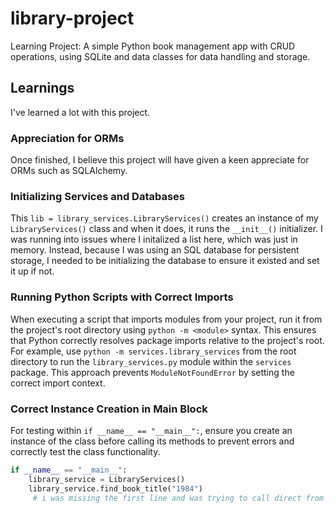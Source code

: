 # library-project
Learning Project: A simple Python book management app with CRUD operations, using SQLite and data classes for data handling and storage.

## Learnings
I've learned a lot with this project. 
### Appreciation for ORMs
Once finished, I believe this project will have given a keen appreciate for ORMs such as SQLAlchemy.
### Initializing Services and Databases
This `lib = library_services.LibraryServices()` creates an instance of my `LibraryServices()` class and when it does, it runs the `__init__()` initializer. I was running into issues where I initalized a list here, which was just in memory. Instead, because I was using an SQL database for persistent storage, I needed to be initializing the database to ensure it existed and set it up if not. 
### Running Python Scripts with Correct Imports
When executing a script that imports modules from your project, run it from the project's root directory using `python -m <module>` syntax. This ensures that Python correctly resolves package imports relative to the project's root. For example, use `python -m services.library_services` from the root directory to run the `library_services.py` module within the `services` package. This approach prevents `ModuleNotFoundError` by setting the correct import context.
### Correct Instance Creation in Main Block
For testing within `if __name__ == "__main__":`, ensure you create an instance of the class before calling its methods to prevent errors and correctly test the class functionality.
```python
if __name__ == "__main__":
    library_service = LibraryServices()
    library_service.find_book_title("1984")
     # i was missing the first line and was trying to call direct from LibraryServices.find_book_title().
```